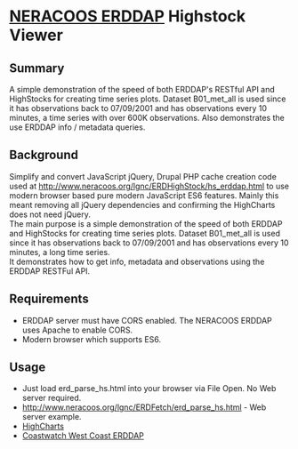 # [NERACOOS ERDDAP](http://www.neracoos.org/erddap/) Highstock Viewer

## Summary
A simple demonstration of the speed of both ERDDAP's RESTful API and HighStocks for creating time series plots.  Dataset B01_met_all is used since it has observations back to  07/09/2001 and has observations every 10 minutes, a time series with over 600K observations. Also demonstrates the use ERDDAP info / metadata queries.

## Background
Simplify and convert JavaScript jQuery, Drupal PHP cache creation code used at http://www.neracoos.org/lgnc/ERDHighStock/hs_erddap.html to use modern browser based pure modern JavaScript ES6 features. Mainly this meant removing all jQuery dependencies and confirming the HighCharts does not need jQuery.  
The main purpose is a simple demonstration of the speed of both ERDDAP and HighStocks for creating time series plots. Dataset B01_met_all is used since it has observations back to  07/09/2001 and has observations every 10 minutes, a long time series.  
It demonstrates how to get info, metadata and observations using the ERDDAP RESTFul API.
  

## Requirements 
  - ERDDAP server must have CORS enabled.  The NERACOOS ERDDAP uses Apache to enable CORS.
  - Modern browser which supports ES6.

##  Usage
  - Just load erd_parse_hs.html into your browser via File Open. No Web server required.
  - http://www.neracoos.org/lgnc/ERDFetch/erd_parse_hs.html  - Web server example.
  - [HighCharts]( https://www.highcharts.com )
  - [Coastwatch West Coast ERDDAP]( https://coastwatch.pfeg.noaa.gov/erddap/index.html)
